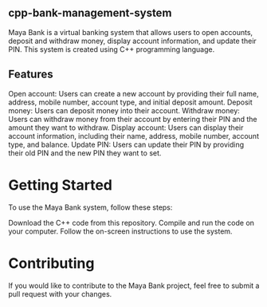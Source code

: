 ## cpp-bank-management-system
Maya Bank is a virtual banking system that allows users to open accounts, deposit and withdraw money, display account information, and update their PIN. This system is created using C++ programming language.

## Features
Open account: Users can create a new account by providing their full name, address, mobile number, account type, and initial deposit amount.
Deposit money: Users can deposit money into their account.
Withdraw money: Users can withdraw money from their account by entering their PIN and the amount they want to withdraw.
Display account: Users can display their account information, including their name, address, mobile number, account type, and balance.
Update PIN: Users can update their PIN by providing their old PIN and the new PIN they want to set.

# Getting Started
To use the Maya Bank system, follow these steps:

Download the C++ code from this repository.
Compile and run the code on your computer.
Follow the on-screen instructions to use the system.

# Contributing
If you would like to contribute to the Maya Bank project, feel free to submit a pull request with your changes.
